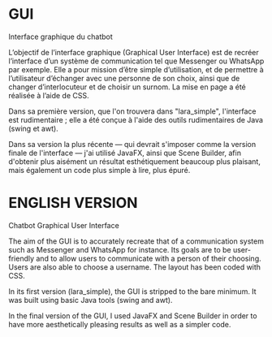 # GUI
Interface graphique du chatbot

L’objectif de l’interface graphique (Graphical  User  Interface) est de recréer l’interface d’un système de communication tel que Messenger ou WhatsApp par exemple. Elle a pour mission d’être simple d’utilisation, et de permettre à l’utilisateur d’échanger avec une personne de son choix, ainsi que de changer d’interlocuteur et de choisir un surnom. La mise en page a été réalisée à l’aide de CSS.

Dans sa première version, que l'on trouvera dans "lara_simple", l'interface est rudimentaire ; elle a été conçue à l'aide des outils rudimentaires de Java (swing et awt).

Dans sa version la plus récente — qui devrait s'imposer comme la version finale de l'interface — j'ai utilisé JavaFX, ainsi que Scene Builder, afin d'obtenir plus aisément un résultat esthétiquement beaucoup plus plaisant, mais également un code plus simple à lire, plus épuré.

# ENGLISH VERSION
Chatbot Graphical User Interface

The aim of the GUI is to accurately recreate that of a communication system such as Messenger and WhatsApp for instance. Its goals are to be user-friendly and to allow users to communicate with a person of their choosing. Users are also able to choose a username. The layout has been coded with CSS.

In its first version (lara_simple), the GUI is stripped to the bare minimum. It was built using basic Java tools (swing and awt).

In the final version of the GUI, I used JavaFX and Scene Builder in order to have more aesthetically pleasing results as well as a simpler code.
